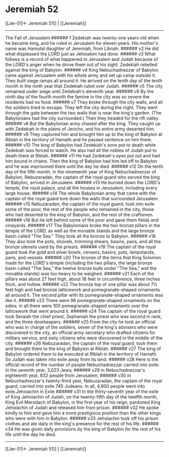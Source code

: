 # Jeremiah 52

[[Jer-51|← Jeremiah 51]] | [[Jeremiah]]
***

The Fall of Jerusalem ###### 1 Zedekiah was twenty-one years old when he became king, and he ruled in Jerusalem for eleven years. His mother's name was Hamutal daughter of Jeremiah, from Libnah. ###### v2 He did what displeased the LORD just as Jehoiakim had done. ###### v3 What follows is a record of what happened to Jerusalem and Judah because of the LORD's anger when he drove them out of his sight. Zedekiah rebelled against the king of Babylon. ###### v4 King Nebuchadnezzar of Babylon came against Jerusalem with his whole army and set up camp outside it. They built siege ramps all around it. He arrived on the tenth day of the tenth month in the ninth year that Zedekiah ruled over Judah. ###### v5 The city remained under siege until Zedekiah's eleventh year. ###### v6 By the ninth day of the fourth month the famine in the city was so severe the residents had no food. ###### v7 They broke through the city walls, and all the soldiers tried to escape. They left the city during the night. They went through the gate between the two walls that is near the king's garden. (The Babylonians had the city surrounded.) Then they headed for the rift valley. ###### v8 But the Babylonian army chased after the king. They caught up with Zedekiah in the plains of Jericho, and his entire army deserted him. ###### v9 They captured him and brought him up to the king of Babylon at Riblah in the territory of Hamath and he passed sentence on him there. ###### v10 The king of Babylon had Zedekiah's sons put to death while Zedekiah was forced to watch. He also had all the nobles of Judah put to death there at Riblah. ###### v11 He had Zedekiah's eyes put out and had him bound in chains. Then the king of Babylon had him led off to Babylon and he was imprisoned there until the day he died. ###### v12 On the tenth day of the fifth month, in the nineteenth year of King Nebuchadnezzar of Babylon, Nebuzaradan, the captain of the royal guard who served the king of Babylon, arrived in Jerusalem. ###### v13 He burned down the LORD's temple, the royal palace, and all the houses in Jerusalem, including every large house. ###### v14 The whole Babylonian army that came with the captain of the royal guard tore down the walls that surrounded Jerusalem. ###### v15 Nebuzaradan, the captain of the royal guard, took into exile some of the poor, the rest of the people who remained in the city, those who had deserted to the king of Babylon, and the rest of the craftsmen. ###### v16 But he left behind some of the poor and gave them fields and vineyards. ###### v17 The Babylonians broke the two bronze pillars in the temple of the LORD, as well as the movable stands and the large bronze basin called "The Sea." They took all the bronze to Babylon. ###### v18 They also took the pots, shovels, trimming shears, basins, pans, and all the bronze utensils used by the priests. ###### v19 The captain of the royal guard took the gold and silver bowls, censers, basins, pots, lampstands, pans, and vessels. ###### v20 The bronze of the items that King Solomon made for the LORD's temple (including the two pillars, the large bronze basin called "The Sea," the twelve bronze bulls under "The Sea," and the movable stands) was too heavy to be weighed. ###### v21 Each of the pillars was about 27 feet high, about 18 feet in circumference, three inches thick, and hollow. ###### v22 The bronze top of one pillar was about 7½ feet high and had bronze latticework and pomegranate-shaped ornaments all around it. The second pillar with its pomegranate-shaped ornaments was like it. ###### v23 There were 96 pomegranate-shaped ornaments on the sides; in all there were 100 pomegranate-shaped ornaments over the latticework that went around it. ###### v24 The captain of the royal guard took Seraiah the chief priest, Zephaniah the priest who was second in rank, and the three doorkeepers. ###### v25 From the city he took an official who was in charge of the soldiers, seven of the king's advisers who were discovered in the city, an official army secretary who drafted citizens for military service, and sixty citizens who were discovered in the middle of the city. ###### v26 Nebuzaradan, the captain of the royal guard, took them and brought them to the king of Babylon at Riblah. ###### v27 The king of Babylon ordered them to be executed at Riblah in the territory of Hamath. So Judah was taken into exile away from its land. ###### v28 Here is the official record of the number of people Nebuchadnezzar carried into exile: In the seventh year, 3,023 Jews; ###### v29 in Nebuchadnezzar's eighteenth year, 832 people from Jerusalem; ###### v30 in Nebuchadnezzar's twenty-third year, Nebuzaradan, the captain of the royal guard, carried into exile 745 Judeans. In all, 4,600 people went into exile.Jehoiachin in Exile ###### v31 In the thirty-seventh year of the exile of King Jehoiachin of Judah, on the twenty-fifth day of the twelfth month, King Evil Merodach of Babylon, in the first year of his reign, pardoned King Jehoiachin of Judah and released him from prison. ###### v32 He spoke kindly to him and gave him a more prestigious position than the other kings who were with him in Babylon. ###### v33 Jehoiachin took off his prison clothes and ate daily in the king's presence for the rest of his life. ###### v34 He was given daily provisions by the king of Babylon for the rest of his life until the day he died.

***
[[Jer-51|← Jeremiah 51]] | [[Jeremiah]]
